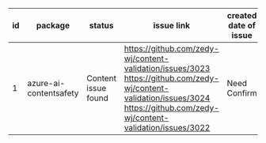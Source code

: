 
| id | package | status | issue link | created date of issue | update date of issue | run date of pipeline | pipeline run link |
|----|---------|--------|------------|-----------------------|----------------------| ---------------------| ----------------- |
| 1 | azure-ai-contentsafety | Content issue found | https://github.com/zedy-wj/content-validation/issues/3023 https://github.com/zedy-wj/content-validation/issues/3024 https://github.com/zedy-wj/content-validation/issues/3022  | Need Confirm | Need Confirm | 8/3/2025 7:42:16 AM | https://dev.azure.com/v-wenjyu/content-validation-automation/_build/results?buildId=83 |